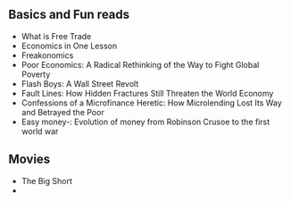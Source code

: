 ## Basics and Fun reads
- What is Free Trade
- Economics in One Lesson
- Freakonomics
- Poor Economics: A Radical Rethinking of the Way to Fight Global Poverty
- Flash Boys: A Wall Street Revolt
- Fault Lines: How Hidden Fractures Still Threaten the World Economy
- Confessions of a Microfinance Heretic: How Microlending Lost Its Way and Betrayed the Poor
- Easy money-: Evolution of money from Robinson Crusoe to the first world war


## Movies
- The Big Short
- 

